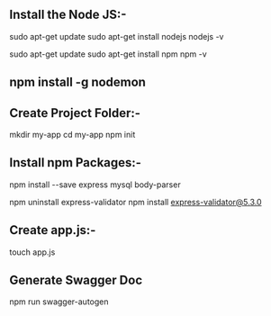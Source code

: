 ## Install the Node JS:-
sudo apt-get update
sudo apt-get install nodejs
nodejs -v

sudo apt-get update
sudo apt-get install npm
npm -v

npm install -g nodemon
-----------------------------------------
## Create Project Folder:-
mkdir my-app
cd my-app
npm init

## Install npm Packages:-
npm install --save express mysql body-parser

npm uninstall express-validator
npm install express-validator@5.3.0

## Create app.js:-
touch app.js

## Generate Swagger Doc
npm run swagger-autogen
